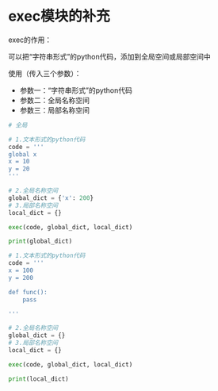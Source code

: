 # exec模块的补充

exec的作用：

可以把“字符串形式”的python代码，添加到全局空间或局部空间中

使用（传入三个参数）：

- 参数一：“字符串形式”的python代码
- 参数二：全局名称空间
- 参数三：局部名称空间

```python
# 全局

# 1.文本形式的python代码
code = '''
global x
x = 10
y = 20
'''

# 2.全局名称空间
global_dict = {'x': 200}
# 3.局部名称空间
local_dict = {}

exec(code, global_dict, local_dict)

print(global_dict)

```

```python
# 1.文本形式的python代码
code = '''
x = 100
y = 200

def func():
    pass

'''

# 2.全局名称空间
global_dict = {}
# 3.局部名称空间
local_dict = {}

exec(code, global_dict, local_dict)

print(local_dict)
```